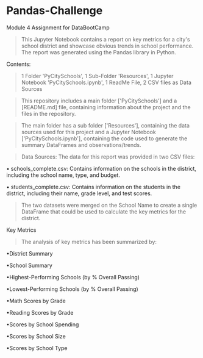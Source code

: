 # Pandas-Challenge
Module 4 Assignment for DataBootCamp
>This Jupyter Notebook contains a report on key metrics for a city's school district and showcase obvious trends in school performance. The report was generated using the Pandas library in Python.

Contents: 

>1 Folder 'PyCitySchools', 1 Sub-Folder 'Resources', 1 Jupyter Notebook 'PyCitySchools.ipynb', 1 ReadMe File, 2 CSV files as Data Sources

>This repository includes a main folder ['PyCitySchools'] and a [README.md] file, containing information about the project and the files in the repository.

>The main folder has a sub folder ['Resources'], containing the data sources used for this project and a Jupyter Notebook ['PyCitySchools.ipynb'], containing the code used to generate the summary DataFrames and observations/trends.

>Data Sources: 
>The data for this report was provided in two CSV files:

•	schools_complete.csv: Contains information on the schools in the district, including the school name, type, and budget.

•	students_complete.csv: Contains information on the students in the district, including their name, grade level, and test scores.

>The two datasets were merged on the School Name to create a single DataFrame that could be used to calculate the key metrics for the district.

Key Metrics
>The analysis of key metrics has been summarized by:

•District Summary

•School Summary

•Highest-Performing Schools (by % Overall Passing)

•Lowest-Performing Schools (by % Overall Passing)

•Math Scores by Grade

•Reading Scores by Grade

•Scores by School Spending

•Scores by School Size

•Scores by School Type



